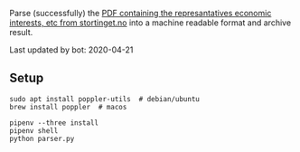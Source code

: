Parse (successfully) the [PDF containing the represantatives economic interests, etc from stortinget.no](https://www.stortinget.no/no/Stortinget-og-demokratiet/Representantene/Okonomiske-interesser/) into a machine readable format and archive result.

Last updated by bot: 2020-04-21

## Setup
    sudo apt install poppler-utils  # debian/ubuntu
    brew install poppler  # macos

    pipenv --three install
    pipenv shell
    python parser.py
